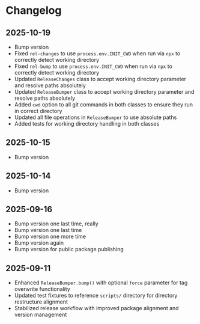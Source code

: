 # Changelog

## 2025-10-19

- Bump version
- Fixed `rel-changes` to use `process.env.INIT_CWD` when run via `npx` to
  correctly detect working directory
- Fixed `rel-bump` to use `process.env.INIT_CWD` when run via `npx` to correctly
  detect working directory
- Updated `ReleaseChanges` class to accept working directory parameter and
  resolve paths absolutely
- Updated `ReleaseBumper` class to accept working directory parameter and
  resolve paths absolutely
- Added `cwd` option to all git commands in both classes to ensure they run in
  correct directory
- Updated all file operations in `ReleaseBumper` to use absolute paths
- Added tests for working directory handling in both classes

## 2025-10-15

- Bump version

## 2025-10-14

- Bump version

## 2025-09-16

- Bump version one last time, really
- Bump version one last time
- Bump version one more time
- Bump version again
- Bump version for public package publishing

## 2025-09-11

- Enhanced `ReleaseBumper.bump()` with optional `force` parameter for tag
  overwrite functionality
- Updated test fixtures to reference `scripts/` directory for directory
  restructure alignment
- Stabilized release workflow with improved package alignment and version
  management
